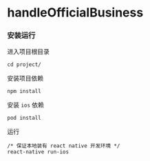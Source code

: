 # handleOfficialBusiness
### 安装运行

进入项目根目录 
```
cd project/
```

安装项目依赖

``` 
npm install
```

安装 `ios` 依赖

```
pod install 
```

运行
```
/* 保证本地装有 react native 开发环境 */
react-native run-ios 
```

